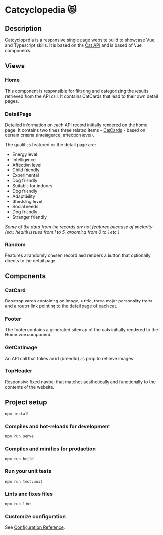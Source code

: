 # Catcyclopedia 😻

## Description

Catcyclopedia is a responsive single page website build to showcase Vue and Typescript skills. It is based on the [Cat API](https://thecatapi.com/) and is based of Vue components.

## Views

### Home

This component is responsible for filtering and categorizing the results retrieved from the API call.
It contains CatCards that lead to their own detail pages.

### DetailPage

Detailed information on each API record initially rendered on the home page.
It contains two times three related items - [CatCards](https://github.com/3n1k0/catproject#catcard) - based on certain criteria (intelligence, affection level).

The qualities featured on the detail page are:

- Energy level
- Intelligence
- Affection level
- Child friendly
- Experimental
- Dog friendly
- Suitable for indoors
- Dog friendly
- Adaptibility
- Shedding level
- Social needs
- Dog friendly
- Stranger friendly

<em>Some of the data from the records are not featured because of unclarity (eg.: health issues from 1 to 5, grooming from 0 to 1 etc.)</em>

### Random

Features a randomly chosen record and renders a button that optionally directs to the detail page.

## Components

### CatCard

Boostrap cards containing an image, a title, three major personality traits and a router link pointing to the detail page of each cat.

### Footer

The footer contains a generated sitemap of the cats initially rendered to the Home.vue component.

### GetCatImage

An API call that takes an id (breedId) as prop to retrieve images.

### TopHeader

Responsive fixed navbar that matches aesthetically and functionally to the contents of the website.



## Project setup
```
npm install
```

### Compiles and hot-reloads for development
```
npm run serve
```

### Compiles and minifies for production
```
npm run build
```

### Run your unit tests
```
npm run test:unit
```

### Lints and fixes files
```
npm run lint
```

### Customize configuration
See [Configuration Reference](https://cli.vuejs.org/config/).
